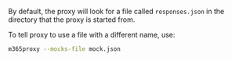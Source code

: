 By default, the proxy will look for a file called `responses.json` in the directory that the proxy is started from.

To tell proxy to use a file with a different name, use:

```sh
m365proxy --mocks-file mock.json
```
